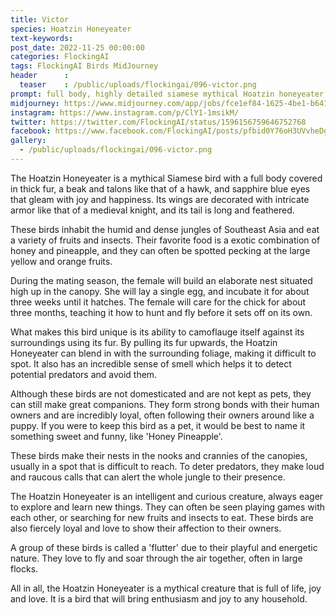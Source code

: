 ```yaml
---
title: Victor
species: Hoatzin Honeyeater
text-keywords: 
post_date: 2022-11-25 00:00:00
categories: FlockingAI
tags: FlockingAI Birds MidJourney 
header      :
  teaser    : /public/uploads/flockingai/096-victor.png
prompt: full body, highly detailed siamese mythical Hoatzin honeyeater, anthropomorphic BIRD, beast in armor, sapphire blue eyes, monster design, by Weta Digital, by Reza Abbasi , 3-Dimensional, Happy, Bright, Furry, insanely detailed and intricate, hypermaximalist
midjourney: https://www.midjourney.com/app/jobs/fce1ef84-1625-4be1-b641-208eb1f086ff
instagram: https://www.instagram.com/p/ClY1-1msikM/
twitter: https://twitter.com/FlockingAI/status/1596156759646752768
facebook: https://www.facebook.com/FlockingAI/posts/pfbid0Y76oH3UVvheDg6RpQtwFykg1Wpjdywr4XgduGcqS7o5FNfj8xTNqb9D2zNoXzGnql
gallery: 
  - /public/uploads/flockingai/096-victor.png
---
```


The Hoatzin Honeyeater is a mythical Siamese bird with a full body covered in thick fur, a beak and talons like that of a hawk, and sapphire blue eyes that gleam with joy and happiness. Its wings are decorated with intricate armor like that of a medieval knight, and its tail is long and feathered.

These birds inhabit the humid and dense jungles of Southeast Asia and eat a variety of fruits and insects. Their favorite food is a exotic combination of honey and pineapple, and they can often be spotted pecking at the large yellow and orange fruits.

During the mating season, the female will build an elaborate nest situated high up in the canopy. She will lay a single egg, and incubate it for about three weeks until it hatches. The female will care for the chick for about three months, teaching it how to hunt and fly before it sets off on its own.

What makes this bird unique is its ability to camoflauge itself against its surroundings using its fur. By pulling its fur upwards, the Hoatzin Honeyeater can blend in with the surrounding foliage, making it difficult to spot. It also has an incredible sense of smell which helps it to detect potential predators and avoid them.

Although these birds are not domesticated and are not kept as pets, they can still make great companions. They form strong bonds with their human owners and are incredibly loyal, often following their owners around like a puppy. If you were to keep this bird as a pet, it would be best to name it something sweet and funny, like 'Honey Pineapple'.

These birds make their nests in the nooks and crannies of the canopies, usually in a spot that is difficult to reach. To deter predators, they make loud and raucous calls that can alert the whole jungle to their presence.

The Hoatzin Honeyeater is an intelligent and curious creature, always eager to explore and learn new things. They can often be seen playing games with each other, or searching for new fruits and insects to eat. These birds are also fiercely loyal and love to show their affection to their owners.

A group of these birds is called a 'flutter' due to their playful and energetic nature. They love to fly and soar through the air together, often in large flocks. 

All in all, the Hoatzin Honeyeater is a mythical creature that is full of life, joy and love. It is a bird that will bring enthusiasm and joy to any household.